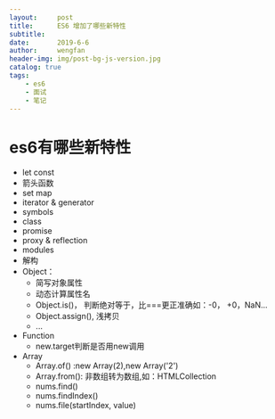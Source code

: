 ```yaml
---
layout:     post
title:      ES6 增加了哪些新特性
subtitle:   
date:       2019-6-6
author:     wengfan
header-img: img/post-bg-js-version.jpg
catalog: true
tags:
    - es6
    - 面试
    - 笔记
---
```


# es6有哪些新特性
- let const
- 箭头函数
- set map
- iterator & generator
- symbols
- class
- promise
- proxy & reflection
- modules
- 解构
- Object：
    - 简写对象属性
    - 动态计算属性名
    - Object.is()， 判断绝对等于，比===更正准确如：-0， +0，NaN...
    - Object.assign(), 浅拷贝
    - ...
- Function
    - new.target判断是否用new调用
- Array
    - Array.of() :new Array(2),new Array('2')
    - Array.from(): 非数组转为数组,如：HTMLCollection
    - nums.find()
    - nums.findIndex()
    - nums.file(startIndex, value)